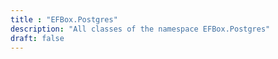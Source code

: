```yaml
---
title : "EFBox.Postgres"
description: "All classes of the namespace EFBox.Postgres"
draft: false
---
```


